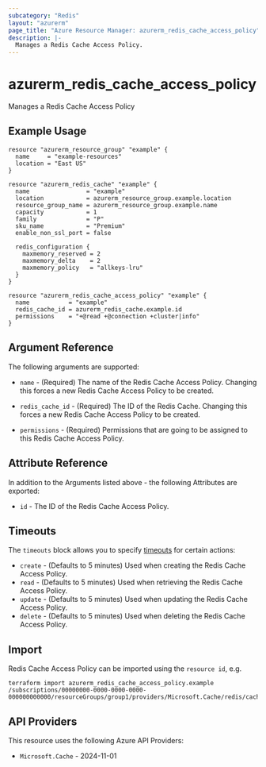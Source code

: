 ```yaml
---
subcategory: "Redis"
layout: "azurerm"
page_title: "Azure Resource Manager: azurerm_redis_cache_access_policy"
description: |-
  Manages a Redis Cache Access Policy.
---
```


# azurerm_redis_cache_access_policy

Manages a Redis Cache Access Policy

## Example Usage

```hcl
resource "azurerm_resource_group" "example" {
  name     = "example-resources"
  location = "East US"
}

resource "azurerm_redis_cache" "example" {
  name                = "example"
  location            = azurerm_resource_group.example.location
  resource_group_name = azurerm_resource_group.example.name
  capacity            = 1
  family              = "P"
  sku_name            = "Premium"
  enable_non_ssl_port = false

  redis_configuration {
    maxmemory_reserved = 2
    maxmemory_delta    = 2
    maxmemory_policy   = "allkeys-lru"
  }
}

resource "azurerm_redis_cache_access_policy" "example" {
  name           = "example"
  redis_cache_id = azurerm_redis_cache.example.id
  permissions    = "+@read +@connection +cluster|info"
}
```

## Argument Reference

The following arguments are supported:

* `name` - (Required) The name of the Redis Cache Access Policy. Changing this forces a new Redis Cache Access Policy to be created.

* `redis_cache_id` - (Required) The ID of the Redis Cache. Changing this forces a new Redis Cache Access Policy to be created.

* `permissions` - (Required) Permissions that are going to be assigned to this Redis Cache Access Policy.

## Attribute Reference

In addition to the Arguments listed above - the following Attributes are exported:

* `id` - The ID of the Redis Cache Access Policy.

## Timeouts

The `timeouts` block allows you to specify [timeouts](https://developer.hashicorp.com/terraform/language/resources/configure#define-operation-timeouts) for certain actions:

* `create` - (Defaults to 5 minutes) Used when creating the Redis Cache Access Policy.
* `read` - (Defaults to 5 minutes) Used when retrieving the Redis Cache Access Policy.
* `update` - (Defaults to 5 minutes) Used when updating the Redis Cache Access Policy.
* `delete` - (Defaults to 5 minutes) Used when deleting the Redis Cache Access Policy.

## Import

Redis Cache Access Policy can be imported using the `resource id`, e.g.

```shell
terraform import azurerm_redis_cache_access_policy.example /subscriptions/00000000-0000-0000-0000-000000000000/resourceGroups/group1/providers/Microsoft.Cache/redis/cache1/accessPolicies/policy1
```

## API Providers
<!-- This section is generated, changes will be overwritten -->
This resource uses the following Azure API Providers:

* `Microsoft.Cache` - 2024-11-01
